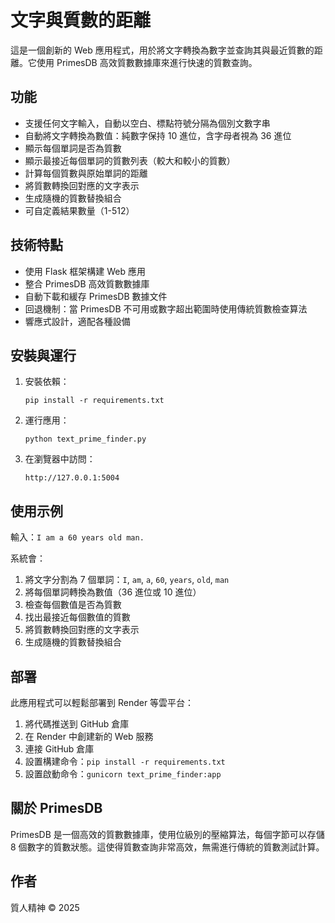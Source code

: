 # 文字與質數的距離

這是一個創新的 Web 應用程式，用於將文字轉換為數字並查詢其與最近質數的距離。它使用 PrimesDB 高效質數數據庫來進行快速的質數查詢。

## 功能

- 支援任何文字輸入，自動以空白、標點符號分隔為個別文數字串
- 自動將文字轉換為數值：純數字保持 10 進位，含字母者視為 36 進位
- 顯示每個單詞是否為質數
- 顯示最接近每個單詞的質數列表（較大和較小的質數）
- 計算每個質數與原始單詞的距離
- 將質數轉換回對應的文字表示
- 生成隨機的質數替換組合
- 可自定義結果數量（1-512）

## 技術特點

- 使用 Flask 框架構建 Web 應用
- 整合 PrimesDB 高效質數數據庫
- 自動下載和緩存 PrimesDB 數據文件
- 回退機制：當 PrimesDB 不可用或數字超出範圍時使用傳統質數檢查算法
- 響應式設計，適配各種設備

## 安裝與運行

1. 安裝依賴：
   ```
   pip install -r requirements.txt
   ```

2. 運行應用：
   ```
   python text_prime_finder.py
   ```

3. 在瀏覽器中訪問：
   ```
   http://127.0.0.1:5004
   ```

## 使用示例

輸入：`I am a 60 years old man.`

系統會：
1. 將文字分割為 7 個單詞：`I`, `am`, `a`, `60`, `years`, `old`, `man`
2. 將每個單詞轉換為數值（36 進位或 10 進位）
3. 檢查每個數值是否為質數
4. 找出最接近每個數值的質數
5. 將質數轉換回對應的文字表示
6. 生成隨機的質數替換組合

## 部署

此應用程式可以輕鬆部署到 Render 等雲平台：

1. 將代碼推送到 GitHub 倉庫
2. 在 Render 中創建新的 Web 服務
3. 連接 GitHub 倉庫
4. 設置構建命令：`pip install -r requirements.txt`
5. 設置啟動命令：`gunicorn text_prime_finder:app`

## 關於 PrimesDB

PrimesDB 是一個高效的質數數據庫，使用位級別的壓縮算法，每個字節可以存儲 8 個數字的質數狀態。這使得質數查詢非常高效，無需進行傳統的質數測試計算。

## 作者

質人精神 © 2025
